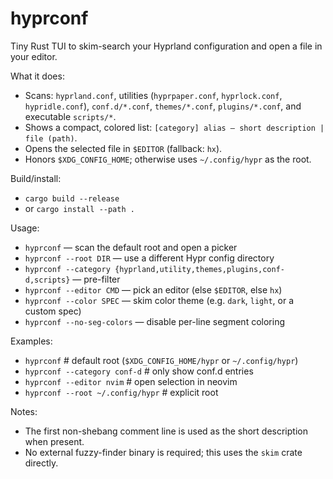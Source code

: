 # hyprconf

Tiny Rust TUI to skim-search your Hyprland configuration and open a file in your editor.

What it does:

- Scans: `hyprland.conf`, utilities (`hyprpaper.conf`, `hyprlock.conf`, `hypridle.conf`), `conf.d/*.conf`, `themes/*.conf`, `plugins/*.conf`, and executable `scripts/*`.
- Shows a compact, colored list: `[category] alias — short description | file (path)`.
- Opens the selected file in `$EDITOR` (fallback: `hx`).
- Honors `$XDG_CONFIG_HOME`; otherwise uses `~/.config/hypr` as the root.

Build/install:

- `cargo build --release`
- or `cargo install --path .`

Usage:

- `hyprconf` — scan the default root and open a picker
- `hyprconf --root DIR` — use a different Hypr config directory
- `hyprconf --category {hyprland,utility,themes,plugins,conf-d,scripts}` — pre-filter
- `hyprconf --editor CMD` — pick an editor (else `$EDITOR`, else `hx`)
- `hyprconf --color SPEC` — skim color theme (e.g. `dark`, `light`, or a custom spec)
- `hyprconf --no-seg-colors` — disable per-line segment coloring

Examples:

- `hyprconf`                   # default root (`$XDG_CONFIG_HOME/hypr` or `~/.config/hypr`)
- `hyprconf --category conf-d` # only show conf.d entries
- `hyprconf --editor nvim`     # open selection in neovim
- `hyprconf --root ~/.config/hypr` # explicit root

Notes:

- The first non-shebang comment line is used as the short description when present.
- No external fuzzy-finder binary is required; this uses the `skim` crate directly.
